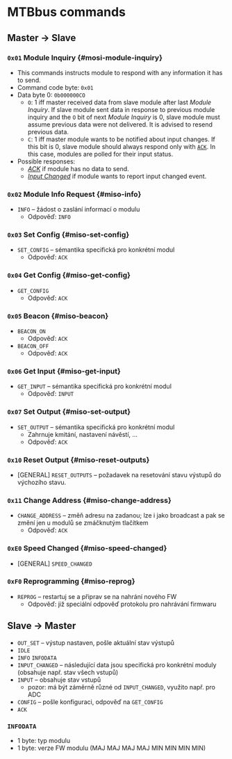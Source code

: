 MTBbus commands
===============

## Master → Slave

### `0x01` Module Inquiry {#mosi-module-inquiry}

 * This commands instructs module to respond with any information it has to
   send.
 * Command code byte: `0x01`
 * Data byte 0: `0b000000CO`
    - `O`: 1 iff master received data from slave module after last
      *Module Inquiry*. If slave module sent data in response to previous
      module inquiry and the `O` bit of next *Module Inquiry* is 0, slave module
      must assume previous data were not delivered. It is advised to resend
      previous data.
    - `C`: 1 iff master module wants to be notified about input changes.
      If this bit is 0, slave module should always respond only with
      [`ACK`](#miso-ack). In this case, modules are polled for their input
      status.
 * Possible responses:
    - [*ACK*](#miso-ack) if module has no data to send.
    - [*Input Changed*](#miso-input-changed) if module wants to report input
      changed event.

### `0x02` Module Info Request {#miso-info}

 * `INFO` – žádost o zaslání informací o modulu
    - Odpověď: `INFO`

### `0x03` Set Config {#miso-set-config}

 * `SET_CONFIG` – sémantika specifická pro konkrétní modul
    - Odpověď: `ACK`

### `0x04` Get Config {#miso-get-config}

 * `GET_CONFIG`
    - Odpověď: `ACK`

### `0x05` Beacon {#miso-beacon}

 * `BEACON_ON`
    - Odpověď: `ACK`
 * `BEACON_OFF`
    - Odpověď: `ACK`

### `0x06` Get Input {#miso-get-input}

 * `GET_INPUT` – sémantika specifická pro konkrétní modul
    - Odpověď: `INPUT`

### `0x07` Set Output {#miso-set-output}

 * `SET_OUTPUT` – sémantika specifická pro konkrétní modul
    - Zahrnuje kmitání, nastavení návěstí, ...
    - Odpověď: `ACK`

### `0x10` Reset Output {#miso-reset-outputs}

 * [GENERAL] `RESET_OUTPUTS` – požadavek na resetování stavu výstupů do výchozího
   stavu.

### `0x11` Change Address {#miso-change-address}

 * `CHANGE_ADDRESS` – změň adresu na zadanou; lze i jako broadcast a pak
   se změní jen u modulů se zmáčknutým tlačítkem
    - Odpověď: `ACK`

### `0xE0` Speed Changed {#miso-speed-changed}

 * [GENERAL] `SPEED_CHANGED`

### `0xF0` Reprogramming {#miso-reprog}

 * `REPROG` – restartuj se a připrav se na nahrání nového FW
    - Odpověď: již speciální odpověď protokolu pro nahrávání firmwaru


## Slave → Master

 * `OUT_SET` – výstup nastaven, pošle aktuální stav výstupů
 * `IDLE`
 * `INFO` `INFODATA`
 * `INPUT_CHANGED` – následující data jsou specifická pro konkrétní moduly
    (obsahuje např. stav všech vstupů)
 * `INPUT` – obsahuje stav vstupů
    - pozor: má být záměrně různé od `INPUT_CHANGED`, využito např. pro ADC
 * `CONFIG` – pošle konfiguraci, odpověď na `GET_CONFIG`
 * `ACK`

### `INFODATA`

 * 1 byte: typ modulu
 * 1 byte: verze FW modulu (MAJ MAJ MAJ MAJ MIN MIN MIN MIN)

